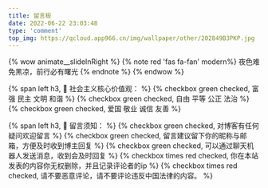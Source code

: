 ```yaml
---
title: 留言板
date: 2022-06-22 23:03:48
type: 'comment'
top_img: https://qcloud.app966.cn/img/wallpaper/other/202849B3PKP.jpg
---
```


{% wow animate__slideInRight %}
{% note red 'fas fa-fan' modern%}
夜色难免黑凉，前行必有曙光
{% endnote %}
{% endwow %}


{% span left h3, 🙆‍ 社会主义核心价值观： %}
{% checkbox green checked, 富强 民主 文明 和谐 %}
{% checkbox green checked, 自由 平等 公正 法治 %}
{% checkbox green checked, 爱国 敬业 诚信 友善 %}

{% span left h3, 📢 留言须知： %}
{% checkbox green checked, 对博客有任何疑问欢迎留言 %}
{% checkbox green checked, 留言建议留下你的昵称与邮箱，方便及时收到博主回复 %}
{% checkbox green checked, 可以通过聊天机器人发送消息，收到会及时回复 %}
{% checkbox times red checked, 你在本站发表的内容你无权删除，并且记录评论者的ip %}
{% checkbox times red checked, 请不要恶意评论，请不要评论违反中国法律的内容。 %}